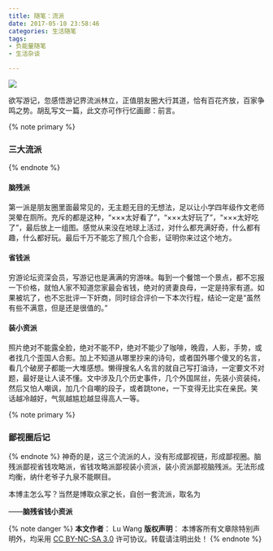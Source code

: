 ```yaml
---
title: 随笔：流派
date: 2017-05-10 23:58:46
categories: 生活随笔
tags:
- 负能量随笔
- 生活杂谈

---
```

<img src="/images/b41.jpg" class="img-1f" />

欲写游记，忽感悟游记界流派林立，正值朋友圈大行其道，恰有百花齐放，百家争鸣之势。胡乱写文一篇，此文亦可作行忆画廊：前言。
<!-- more -->

{% note primary %}
### 三大流派
{% endnote %}
#### 脑残派
第一派是朋友圈里面最常见的，无主题无目的无想法，足以让小学四年级作文老师哭晕在厕所。充斥的都是这种，“×××太好看了”，“×××太好玩了”，“×××太好吃了”，最后放上一组图。感觉从来没在地球上活过，对什么都充满好奇，什么都有趣，什么都好玩。最后千万不能忘了照几个合影，证明你来过这个地方。

#### 省钱派
穷游论坛资深会员，写游记也是满满的穷游味。每到一个餐馆一个景点，都不忘报一下价格，就怕人家不知道您家最会省钱，绝对的贤妻良母，一定是持家有道。如果被坑了，也不忘批评一下奸商，同时综合评价一下本次行程，结论一定是“虽然有些不满意，但是还是很值的。”

#### 装小资派
照片绝对不能露全脸，绝对不能不P，绝对不能少了咖啡，晚霞，人影，手势，或者找几个歪国人合影。加上不知道从哪里抄来的诗句，或者国外哪个傻叉的名言，看几个破房子都能一大堆感想。懒得搜名人名言的就自己写打油诗，一定要文不对题，最好是让人读不懂。文中涉及几个历史事件，几个外国屌丝，先装小资装纯，然后又怕人嘲讽，加几个自嘲的段子，或者跳tone，一下变得无比实在亲民。笑话越冷越好，气氛越尴尬越显得高人一等。

{% note primary %}
### 鄙视圈后记
{% endnote %}
神奇的是，这三个流派的人，没有形成鄙视链，形成鄙视圈。脑残派鄙视省钱攻略派，省钱攻略派鄙视装小资派，装小资派鄙视脑残派。无法形成均衡，纳什老爷子九泉不能瞑目。

本博主怎么写？当然是博取众家之长，自创一套流派，取名为

——**脑残省钱小资派**

{% note danger %} 
**本文作者**： Lu Wang
**版权声明**： 本博客所有文章除特别声明外，均采用 [CC BY-NC-SA 3.0](https://creativecommons.org/licenses/by-nc-sa/3.0/cn/) 许可协议。转载请注明出处！
{% endnote %}

